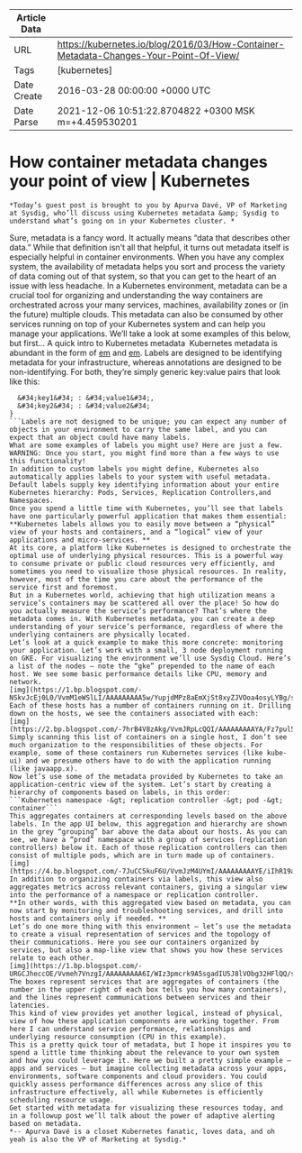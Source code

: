 |             Article Data             ||
| ----------------- | ----------------- |
| URL               | https://kubernetes.io/blog/2016/03/How-Container-Metadata-Changes-Your-Point-Of-View/        |
| Tags              | [kubernetes]       |
| Date Create       | 2016-03-28 00:00:00 &#43;0000 UTC |
| Date Parse        | 2021-12-06 10:51:22.8704822 &#43;0300 MSK m=&#43;4.459530201  |

#  How container metadata changes your point of view  | Kubernetes

	
	
	
	
	*Today’s guest post is brought to you by Apurva Davé, VP of Marketing at Sysdig, who’ll discuss using Kubernetes metadata &amp; Sysdig to understand what’s going on in your Kubernetes cluster. *
Sure, metadata is a fancy word. It actually means “data that describes other data.” While that definition isn’t all that helpful, it turns out metadata itself is especially helpful in container environments. When you have any complex system, the availability of metadata helps you sort and process the variety of data coming out of that system, so that you can get to the heart of an issue with less headache.
In a Kubernetes environment, metadata can be a crucial tool for organizing and understanding the way containers are orchestrated across your many services, machines, availability zones or (in the future) multiple clouds. This metadata can also be consumed by other services running on top of your Kubernetes system and can help you manage your applications.
We’ll take a look at some examples of this below, but first...
A quick intro to Kubernetes metadata 
Kubernetes metadata is abundant in the form of [em](/docs/user-guide/labels/) and [em](/docs/user-guide/annotations/). Labels are designed to be identifying metadata for your infrastructure, whereas annotations are designed to be non-identifying. For both, they’re simply generic key:value pairs that look like this:
```&#34;labels&#34;: {
  &#34;key1&#34; : &#34;value1&#34;,
  &#34;key2&#34; : &#34;value2&#34;
}
```Labels are not designed to be unique; you can expect any number of objects in your environment to carry the same label, and you can expect that an object could have many labels.
What are some examples of labels you might use? Here are just a few. WARNING: Once you start, you might find more than a few ways to use this functionality!
In addition to custom labels you might define, Kubernetes also automatically applies labels to your system with useful metadata. Default labels supply key identifying information about your entire Kubernetes hierarchy: Pods, Services, Replication Controllers,and Namespaces.
Once you spend a little time with Kubernetes, you’ll see that labels have one particularly powerful application that makes them essential:
**Kubernetes labels allows you to easily move between a “physical” view of your hosts and containers, and a “logical” view of your applications and micro-services. **
At its core, a platform like Kubernetes is designed to orchestrate the optimal use of underlying physical resources. This is a powerful way to consume private or public cloud resources very efficiently, and sometimes you need to visualize those physical resources. In reality, however, most of the time you care about the performance of the service first and foremost.
But in a Kubernetes world, achieving that high utilization means a service’s containers may be scattered all over the place! So how do you actually measure the service’s performance? That’s where the metadata comes in. With Kubernetes metadata, you can create a deep understanding of your service’s performance, regardless of where the underlying containers are physically located.
Let’s look at a quick example to make this more concrete: monitoring your application. Let’s work with a small, 3 node deployment running on GKE. For visualizing the environment we’ll use Sysdig Cloud. Here’s a list of the nodes — note the “gke” prepended to the name of each host. We see some basic performance details like CPU, memory and network.
[img](https://1.bp.blogspot.com/-NSkvJcEj0L0/VvmM1eWSlLI/AAAAAAAAA5w/YupjdMPz8aEmXjSt8xyZJVOoa4osyLYBg/s1600/sysdig1.png)
Each of these hosts has a number of containers running on it. Drilling down on the hosts, we see the containers associated with each:
[img](https://2.bp.blogspot.com/-7hrB4V8zAkg/VvmJRpLcQQI/AAAAAAAAAYA/Fz7pul56ZQ8Xus6u4zHBFAwe8HJesyeRw/s1600/Kubernetes%2BMetadata%2BBlog%2B2.png)
Simply scanning this list of containers on a single host, I don’t see much organization to the responsibilities of these objects. For example, some of these containers run Kubernetes services (like kube-ui) and we presume others have to do with the application running (like javaapp.x).
Now let’s use some of the metadata provided by Kubernetes to take an application-centric view of the system. Let’s start by creating a hierarchy of components based on labels, in this order:
```Kubernetes namespace -&gt; replication controller -&gt; pod -&gt; container```
This aggregates containers at corresponding levels based on the above labels. In the app UI below, this aggregation and hierarchy are shown in the grey “grouping” bar above the data about our hosts. As you can see, we have a “prod” namespace with a group of services (replication controllers) below it. Each of those replication controllers can then consist of multiple pods, which are in turn made up of containers.
[img](https://4.bp.blogspot.com/-7JuCC5kuF6U/VvmJzM4UYmI/AAAAAAAAAYE/iIhR19aVCpAaVFRKujflMo047PmzP0DpA/s1600/Kubernetes%2BMetadata%2BBlog%2B3.png)
In addition to organizing containers via labels, this view also aggregates metrics across relevant containers, giving a singular view into the performance of a namespace or replication controller.
**In other words, with this aggregated view based on metadata, you can now start by monitoring and troubleshooting services, and drill into hosts and containers only if needed. **
Let’s do one more thing with this environment — let’s use the metadata to create a visual representation of services and the topology of their communications. Here you see our containers organized by services, but also a map-like view that shows you how these services relate to each other.
[img](https://1.bp.blogspot.com/-URGCJheccOE/Vvmeh7VnzgI/AAAAAAAAA6I/WIz3pmcrk9A5sgadIU5J8lVObg32HFlQQ/s1600/sysdig4.png)
The boxes represent services that are aggregates of containers (the number in the upper right of each box tells you how many containers), and the lines represent communications between services and their latencies.
This kind of view provides yet another logical, instead of physical, view of how these application components are working together. From here I can understand service performance, relationships and underlying resource consumption (CPU in this example).
This is a pretty quick tour of metadata, but I hope it inspires you to spend a little time thinking about the relevance to your own system and how you could leverage it. Here we built a pretty simple example — apps and services — but imagine collecting metadata across your apps, environments, software components and cloud providers. You could quickly assess performance differences across any slice of this infrastructure effectively, all while Kubernetes is efficiently scheduling resource usage.
Get started with metadata for visualizing these resources today, and in a followup post we’ll talk about the power of adaptive alerting based on metadata.
*-- Apurva Davé is a closet Kubernetes fanatic, loves data, and oh yeah is also the VP of Marketing at Sysdig.*


	

	


